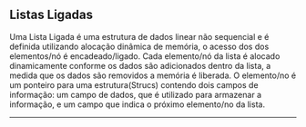 ## Listas Ligadas

Uma Lista Ligada é uma estrutura de dados linear não sequencial e é definida utilizando alocação dinâmica de memória, o acesso dos dos elementos/nó é encadeado/ligado. Cada elemento/nó da lista é alocado dinamicamente conforme os dados são adicionados dentro da lista, a medida que os dados são removidos a memória é liberada. O elemento/no é um ponteiro para uma estrutura(Strucs) contendo dois campos de informação: um campo de dados, que é utilizado para armazenar a informação, e um campo que indica o próximo elemento/no da lista. 

---

